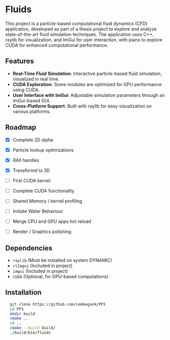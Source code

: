 # Fluids 

This project is a particle-based computational fluid dynamics (CFD) application, developed as part of a thesis project to explore and analyze state-of-the-art fluid simulation techniques. The application uses C++, raylib for visualization, and ImGui for user interaction, with plans to explore CUDA for enhanced computational performance.


## Features

- **Real-Time Fluid Simulation**: Interactive particle-based fluid simulation, visualized in real time.
- **CUDA Exploration**: Some modules are optimized for GPU performance using CUDA.
- **User Interface with ImGui**: Adjustable simulation parameters through an ImGui-based GUI.
- **Cross-Platform Support**: Built with raylib for easy visualization on various platforms.

## Roadmap

* [X] Complete 2D alpha
* [X] Particle lookup optimizations
* [X] RAII handles
* [X] Transformd to 3D
* [ ] First CUDA kernel
* [ ] Complete CUDA functionality
* [ ] Shared Memory / kernel profiling
* [ ] Imitate Water Behaviour
* [ ] Merge CPU and GPU apps hot reload 
* [ ] Render / Graphics polishing



## Dependencies
- `raylib` (Must be installed on system DYNAMIC)
- `rlImgui` (Included in project)
- `imgui` (Included in project)
- `CUDA` (Optional, for GPU-based computations)

## Installation

```bash
  git clone https://github.com/cemkagank/PFS
  cd PFS
  mkdir build
  cmake ..
  cd ..
  cmake --build build/
  ./build/bin/fluids
```

